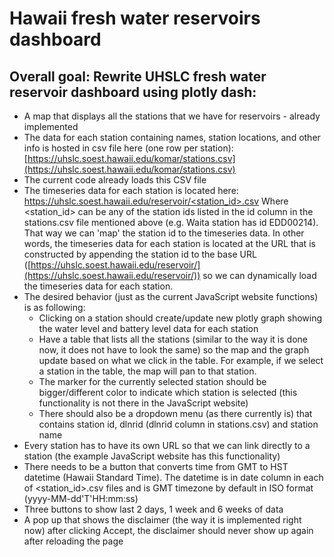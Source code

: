 
# Hawaii fresh water reservoirs dashboard

## Overall goal: Rewrite UHSLC fresh water reservoir dashboard using plotly dash:

*  A map that displays all the stations that we have for reservoirs - already implemented
* The data for each station containing names, station locations, and other info is hosted in csv file here (one row per station): 
  [https://uhslc.soest.hawaii.edu/komar/stations.csv](https://uhslc.soest.hawaii.edu/komar/stations.csv)
* The current code already loads this CSV file
* The timeseries data for each station is located here:
  [https://uhslc.soest.hawaii.edu/reservoir/<station_id>.csv](https://uhslc.soest.hawaii.edu/reservoir/EDD00214.csv)
  Where <station_id> can be any of the station ids listed in the id column in the stations.csv file mentioned above (e.g. Waita station has id EDD00214). That way we can 'map' the station id to the timeseries data. In other words, the timeseries data for each station is located at the URL that is constructed by appending the station id to the base URL ([https://uhslc.soest.hawaii.edu/reservoir/](https://uhslc.soest.hawaii.edu/reservoir/)) so we can dynamically load the timeseries data for each station. 
* The desired behavior (just as the current JavaScript website functions) is as following:
    * Clicking on a station should create/update new plotly graph showing the water level and battery level data for each station
    * Have a table that lists all the stations (similar to the way it is done now, it does not have to look the same) so the map and the graph update based on what we click in the table. For example, if we select a station in the table, the map will pan to that station.
    * The marker for the currently selected station should be bigger/different color to indicate which station is selected (this functionality is not there in the JavaScript website)
    * There should also be a dropdown menu (as there currently is) that contains station id, dlnrid (dlnrid column in stations.csv) and station name
* Every station has to have its own URL so that we can link directly to a station (the example JavaScript website has this functionality)
* There needs to be a button that converts time from GMT to HST datetime (Hawaii Standard Time). The datetime is in date column in each of <station_id>.csv files and is GMT timezone by default in ISO format (yyyy-MM-dd'T'HH:mm:ss)
* Three buttons to show last 2 days, 1 week and 6 weeks of data
* A pop up that shows the disclaimer (the way it is implemented right now) after clicking Accept, the disclaimer should never show up again after reloading the page
